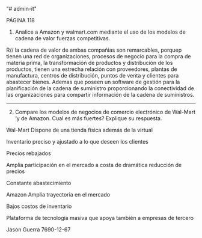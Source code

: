 "# admin-it" 


PÁGINA 118
1) Analice a Amazon y walmart.com mediante el uso de los modelos de cadena de valor fuerzas competitivas.

R//
la cadena de valor de ambas compañias son remarcables, porquep tienen una red de organizaciones, procesos de negocio para la compra de materia prima, la transformación de productos y distribución de los productos, tienen una estrecha relación con proveedores, plantas de manufactura, centros de distribución, puntos de venta y clientes para abastecer bienes. Ademas que poseen un software de gestión para la planificación de la cadena de suministro proporcionando la conectividad de las organizaciones para compartir información de la cadena de suministros.

----------------------------------------------------------------------------------------------------------------

2) Compare los modelos de negocios de comercio electrónico de Wal-Mart ‘y de Amazon. Cual es más fuertes? Explique su respuesta.

Wal-Mart
Dispone de una tienda física además de la virtual

Inventario preciso y ajustado a lo que deseen los clientes

Precios rebajados

Amplia participación en el mercado a costa de dramática reducción de precios

Constante abastecimiento

Amazon
Amplia trayectoria en el mercado

Bajos costos de  inventario

Plataforma de tecnología masiva que apoya  también a empresas de tercero

Jason Guerra 7690-12-67